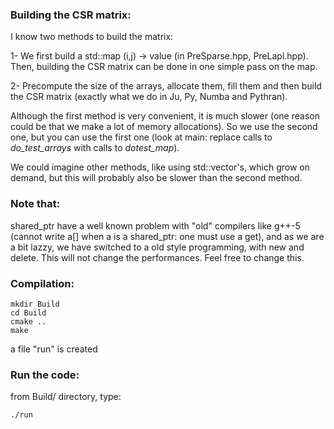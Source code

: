 
### Building the CSR matrix:

I know two methods to build the matrix:

1- We first build a std::map (i,j) -> value (in PreSparse.hpp, PreLapl.hpp).
Then, building the CSR matrix can be done in one simple pass on the
map.

2- Precompute the size of the arrays, allocate them, fill them and
then build the CSR matrix (exactly what we do in Ju, Py, Numba and Pythran).

Although the first method is very convenient, it is much slower (one
reason could be that we make a lot of memory allocations). So we use the
second one, but you can use the first one (look at main: replace calls to
*do_test_arrays* with calls to *dotest_map*).

We could imagine other methods, like using std::vector's, which grow on
demand, but this will probably also be slower than the second method.

### Note that:

shared_ptr have a well known problem with "old" compilers like g++-5 (cannot write a[]
when a is a shared_ptr: one must use a get), and as we are a bit lazzy, we
have switched to a old style programming, with new and delete.
This will not change the performances. Feel free to change this.

### Compilation:
```
mkdir Build
cd Build
cmake ..
make
```
a file "run" is created

### Run the code:

from Build/ directory, type:
```
./run
```

